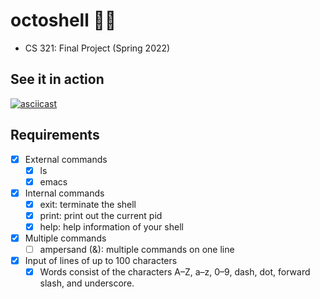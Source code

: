 # octoshell 🐙🐚
- CS 321: Final Project (Spring 2022)
## See it in action
[![asciicast](https://asciinema.org/a/fFj4uxhDZroUGkrAL6bynU0Ms.svg)](https://asciinema.org/a/fFj4uxhDZroUGkrAL6bynU0Ms)
## Requirements
 - [x] External commands
    - [x] ls
    - [x] emacs
 - [x] Internal commands
    - [x] exit: terminate the shell
    - [x] print: print out the current pid
    - [x] help: help information of your shell
 - [x] Multiple commands
    - [ ] ampersand (&): multiple commands on one line
 - [x] Input of lines of up to 100 characters
    - [x] Words consist of the characters A–Z, a–z, 0–9, dash, dot, forward slash, and underscore.
